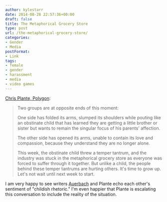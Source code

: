```yaml
---
author: kylestarr
date: 2014-08-28 22:57:36+00:00
draft: false
title: The Metaphorical Grocery Store
type: post
url: /the-metaphorical-grocery-store/
categories:
- Gender
- Media
postFormat:
- Link
tags:
- female
- gender
- harassment
- media
- video games
---
```


[Chris Plante, Polygon](http://www.polygon.com/2014/8/28/6078391/video-games-awful-week):


<blockquote>Two groups are at opposite ends of this moment:

One side has folded its arms, slumped its shoulders while pouting like an obstinate child that has learned they are getting a little brother or sister but wants to remain the singular focus of his parents' affection.

The other side has opened its arms, unable to contain its love and compassion, because they understand they are no longer alone.

This week, the obstinate child threw a temper tantrum, and the industry was stuck in the metaphorical grocery store as everyone was forced to suffer through it together. But unlike a child, the people behind these temper tantrums are hurting others. It's time to grow up. Let's not wait until next week to start.</blockquote>


I am very happy to see writers [Auerbach](https://www.zerocounts.net/2014/08/28/youre-talking-to-a-child/) and Plante echo each other's sentiment of "childish rhetoric." I'm even happier that Plante is escalating this conversation to include the reality of the situation.
